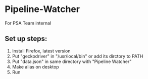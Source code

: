# Pipeline-Watcher
For PSA Team internal

## Set up steps:
1. Install Firefox, latest version
1. Put "geckodriver" in "/usr/local/bin" or add its dirctory to PATH
1. Put "data.json" in same directory with "Pipeline Watcher"
1. Make alias on desktop
1. Run
